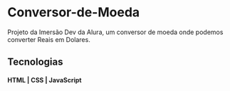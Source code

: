 # Conversor-de-Moeda

Projeto da Imersão Dev da Alura, um conversor de moeda onde podemos converter Reais em Dolares.

## Tecnologias

#### HTML | CSS | JavaScript
